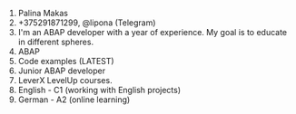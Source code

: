 1. Palina Makas
2. +375291871299, @lipona (Telegram)
3. I'm an ABAP developer with a year of experience. My goal is to educate in different spheres. 
4. ABAP  
5. Code examples (LATEST)
6. Junior ABAP developer
7. LeverX LevelUp courses. 
8. English - C1 (working with English projects)
9. German - A2 (online learning)
